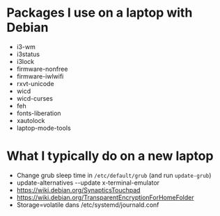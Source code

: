 # Packages I use on a laptop with Debian

 - i3-wm
 - i3status
 - i3lock
 - firmware-nonfree
 - firmware-iwlwifi
 - rxvt-unicode
 - wicd
 - wicd-curses
 - feh
 - fonts-liberation
 - xautolock
 - laptop-mode-tools

# What I typically do on a new laptop

 - Change grub sleep time in `/etc/default/grub` (and run `update-grub`)
 - update-alternatives --update x-terminal-emulator
 - https://wiki.debian.org/SynapticsTouchpad
 - https://wiki.debian.org/TransparentEncryptionForHomeFolder
 - Storage=volatile dans /etc/systemd/journald.conf
